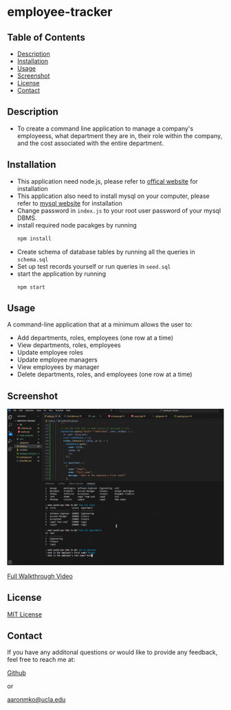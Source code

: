 # employee-tracker

## Table of Contents

* [Description](#decription)
* [Installation](#installation)
* [Usage](#usage)
* [Screenshot](#screenshot)
* [License](#license)
* [Contact](#contact)

## Description

* To create a command line application to manage a company's employeess, what department they are in, their role within the company, and the cost associated with the entire department. 


## Installation
- This application need node.js, please refer to [offical website](https://nodejs.org/en/download/) for installation
- This application also need to install mysql on your computer, please refer to [mysql website](https://www.mysql.com/downloads/) for installation
- Change password in ```index.js``` to your root user password of your mysql DBMS.
- install required node pacakges by running
    ```bash
    npm install
    ```
- Create schema of database tables by running all the queries in ```schema.sql```
- Set up test records yourself or run queries in ```seed.sql```
- start the application by running
    ```
    npm start
    ```


## Usage

A command-line application that at a minimum allows the user to:
- Add departments, roles, employees (one row at a time)
- View departments, roles, employees
- Update employee roles
- Update employee managers
- View employees by manager
- Delete departments, roles, and employees (one row at a time)


## Screenshot

![Alt text](/images/Screenshot.png)

[Full Walkthrough  Video](https://drive.google.com/file/d/1q9SAMviSPAqj7wTL0m1u_nNMDSACc5sd/view)


## License

[MIT License](https://opensource.org/licenses/MIT)

## Contact

If you have any additonal questions or would like to provide any feedback, feel free to reach me at:

[Github](https://github.com/aaronmko)

or 

aaronmko@ucla.edu
